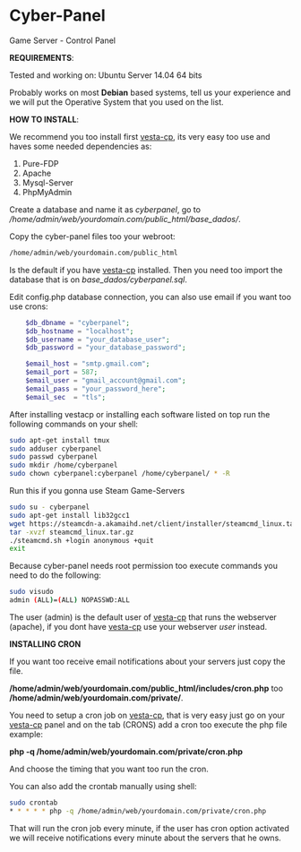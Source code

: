 # Cyber-Panel
Game Server - Control Panel

**REQUIREMENTS**:

Tested and working on: Ubuntu Server 14.04 64 bits

Probably works on most __Debian__ based systems, tell us your experience and we will put the Operative System that you used on the list.


**HOW TO INSTALL**:

We recommend you too install first [vesta-cp](http://vestacp.com), its very easy too use and haves some needed dependencies as:

1. Pure-FDP
2. Apache
3. Mysql-Server
4. PhpMyAdmin

Create a database and name it as  _cyberpanel_, go to _/home/admin/web/yourdomain.com/public_html/base_dados/_.

Copy the cyber-panel files too your webroot:
```bash
/home/admin/web/yourdomain.com/public_html
```
Is the default if you have [vesta-cp](http://vestacp.com) installed.
Then you need too import the database that is on _base_dados/cyberpanel.sql_.

Edit config.php database connection, you can also use email if you want too use crons:
```php
	$db_dbname = "cyberpanel";
	$db_hostname = "localhost";
	$db_username = "your_database_user";
	$db_password = "your_database_password";

	$email_host = "smtp.gmail.com";
	$email_port = 587;
	$email_user = "gmail_account@gmail.com";
	$email_pass = "your_password_here";
	$email_sec  = "tls";
``` 
After installing vestacp or installing each software listed on top run the following commands on your shell:
```bash
sudo apt-get install tmux
sudo adduser cyberpanel
sudo passwd cyberpanel
sudo mkdir /home/cyberpanel
sudo chown cyberpanel:cyberpanel /home/cyberpanel/ * -R 
```



Run this if you gonna use Steam Game-Servers
```bash
sudo su - cyberpanel
sudo apt-get install lib32gcc1
wget https://steamcdn-a.akamaihd.net/client/installer/steamcmd_linux.tar.gz
tar -xvzf steamcmd_linux.tar.gz
./steamcmd.sh +login anonymous +quit
exit
```

Because cyber-panel needs root permission too execute commands you need to do the following:
```bash
sudo visudo
admin (ALL)=(ALL) NOPASSWD:ALL
```
The user (admin) is the default user of [vesta-cp](http://vestacp.com) that runs the webserver (apache), if you dont have [vesta-cp](http://vestacp.com) use your webserver _user_ instead.






**INSTALLING CRON**

If you want too receive email notifications about your servers just copy the file.

**/home/admin/web/yourdomain.com/public_html/includes/cron.php** too **/home/admin/web/yourdomain.com/private/**.

You need to setup a cron job on [vesta-cp](http://vestacp.com), that is very easy just go on your [vesta-cp](http://vestacp.com) panel and on the tab (CRONS) add a cron too execute the php file example: 

**php -q /home/admin/web/yourdomain.com/private/cron.php**

And choose the timing that you want too run the cron.

You can also add the crontab manually using shell:

```bash
sudo crontab
* * * * * php -q /home/admin/web/yourdomain.com/private/cron.php
```

That will run the cron job every minute, if the user has cron option activated we will receive notifications every minute about the servers that he owns.